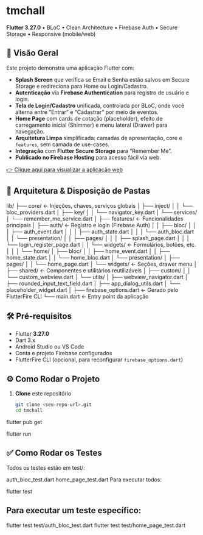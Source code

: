 # tmchall

**Flutter 3.27.0** • BLoC • Clean Architecture  • Firebase Auth • Secure Storage • Responsive (mobile/web)

## 🚀 Visão Geral

Este projeto demonstra uma aplicação Flutter com:

- **Splash Screen** que verifica se Email e Senha estão salvos em Secure Storage e redireciona para Home ou Login/Cadastro.
- **Autenticação** via **Firebase Authentication** para registro de usuário e login.
- **Tela de Login/Cadastro** unificada, controlada por BLoC, onde você alterna entre “Entrar” e “Cadastrar” por meio de eventos.
- **Home Page** com cards de cotação (placeholder), efeito de carregamento inicial (Shimmer) e menu lateral (Drawer) para navegação.
- **Arquitetura Limpa** simplificada: camadas de apresentação, core e `features`, sem camada de use-cases.
- **Integração** com **Flutter Secure Storage** para “Remember Me”.
- **Publicado no Firebase Hosting** para acesso fácil via web.

[👉 Clique aqui para visualizar a aplicação web](https://tmchall-ef1fc.web.app)

## 📁 Arquitetura & Disposição de Pastas

lib/
├── core/ ← Injeções, chaves, serviços globais
│ ├── inject/
│ │ └── bloc_providers.dart
│ ├── key/
│ │ └── navigator_key.dart
│ └── services/
│ └── remember_me_service.dart
│
├── features/ ← Funcionalidades principais
│ ├── auth/ ← Registro e login (Firebase Auth)
│ │ ├── bloc/
│ │ │ ├── auth_event.dart
│ │ │ ├── auth_state.dart
│ │ │ └── auth_bloc.dart
│ │ └── presentation/
│ │ ├── pages/
│ │ │ ├── splash_page.dart
│ │ │ └── login_register_page.dart
│ │ └── widgets/ ← Formulários, botões, etc.
│ │
│ └── home/
│ ├── bloc/
│ │ ├── home_event.dart
│ │ ├── home_state.dart
│ │ └── home_bloc.dart
│ └── presentation/
│ ├── pages/
│ │ └── home_page.dart
│ └── widgets/ ← Seções, drawer menu
│
├── shared/ ← Componentes e utilitários reutilizáveis
│ ├── custom/
│ │ └── custom_webview.dart
│ └── utils/
│ ├── webview_navigator.dart
│ ├── rounded_input_text_field.dart
│ ├── app_dialog_utils.dart
│ └── placeholder_widget.dart
│
├── firebase_options.dart ← Gerado pelo FlutterFire CLI
└── main.dart ← Entry point da aplicação


## 🛠️ Pré-requisitos

- Flutter **3.27.0**  
- Dart 3.x  
- Android Studio ou VS Code  
- Conta e projeto Firebase configurados  
- FlutterFire CLI (opcional, para reconfigurar `firebase_options.dart`)

## ⚙️ Como Rodar o Projeto

1. **Clone** este repositório  
   ```bash
   git clone <seu-repo-url>.git
   cd tmchall

flutter pub get

flutter run

## ✅ Como Rodar os Testes

Todos os testes estão em test/:

auth_bloc_test.dart
home_page_test.dart
Para executar todos:

flutter test

## Para executar um teste específico:

flutter test test/auth_bloc_test.dart
flutter test test/home_page_test.dart
